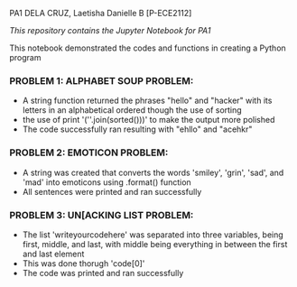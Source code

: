 PA1 DELA CRUZ, Laetisha Danielle B [P-ECE2112]
 
 *This repository contains the Jupyter Notebook for PA1*

 This notebook demonstrated the codes and functions in creating a Python program

 ### PROBLEM 1: ALPHABET SOUP PROBLEM:
 - A string function returned the phrases "hello" and "hacker" with its letters in an alphabetical ordered though the use of sorting
 - the use of print '(''.join(sorted()))' to make the output more polished
 - The code successfully ran resulting with "ehllo" and "acehkr"

### PROBLEM 2: EMOTICON PROBLEM:
- A string was created that converts the words 'smiley', 'grin', 'sad', and 'mad' into emoticons using .format() function
- All sentences were printed and ran successfully

### PROBLEM 3: UN[ACKING LIST PROBLEM:
- The list 'writeyourcodehere' was separated into three variables, being first, middle, and last, with middle being everything in between the first and last element
- This was done thorugh 'code[0]'
- The code was printed and ran successfully
